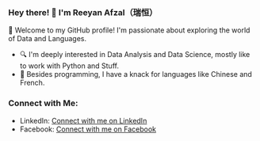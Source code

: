 ### Hey there! 👋 I'm Reeyan Afzal（瑞恒）

🌟 Welcome to my GitHub profile! I'm passionate about exploring the world of Data and Languages.

- 🔍 I'm deeply interested in Data Analysis and Data Science, mostly like to work with Python and Stuff.
- 🌱 Besides programming, I have a knack for languages like Chinese and French.

### Connect with Me:

- LinkedIn: [Connect with me on LinkedIn](https://www.linkedin.com/in/reeyan-afzal/)
- Facebook: [Connect with me on Facebook](https://www.facebook.com/Reeyan1999/)

<!---
reeyan-afzal/reeyan-afzal is a ✨ special ✨ repository because its `README.md` (this file) appears on your GitHub profile.
You can click the Preview link to take a look at your changes.
--->
